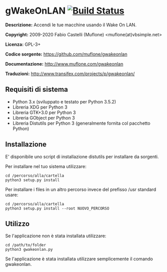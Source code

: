 gWakeOnLAN [![Build Status](https://travis-ci.org/muflone/gwakeonlan.svg?branch=master)](https://travis-ci.org/muflone/gwakeonlan)
==========
**Descrizione:** Accendi le tue macchine usando il Wake On LAN.

**Copyright:** 2009-2020 Fabio Castelli (Muflone) <muflone(at)vbsimple.net>

**Licenza:** GPL-3+

**Codice sorgente:** https://github.com/muflone/gwakeonlan

**Documentazione:** http://www.muflone.com/gwakeonlan

**Traduzioni:** http://www.transifex.com/projects/p/gwakeonlan/

Requisiti di sistema
--------------------

* Python 3.x (sviluppato e testato per Python 3.5.2)
* Libreria XDG per Python 3
* Libreria GTK+3.0 per Python 3
* Libreria GObject per Python 3
* Libreria Distutils per Python 3 (generalmente fornita col pacchetto Python)

Installazione
-------------

E' disponibile uno script di installazione distutils per installare da sorgenti.

Per installare nel tuo sistema utilizzare:

    cd /percorso/alla/cartella
    python3 setup.py install

Per installare i files in un altro percorso invece del prefisso /usr standard
usare:

    cd /percorso/alla/cartella
    python3 setup.py install --root NUOVO_PERCORSO

Utilizzo
--------

Se l'applicazione non è stata installata utilizzare:

    cd /path/to/folder
    python3 gwakeonlan.py

Se l'applicazione è stata installata utilizzare semplicemente il comando
gwakeonlan.
